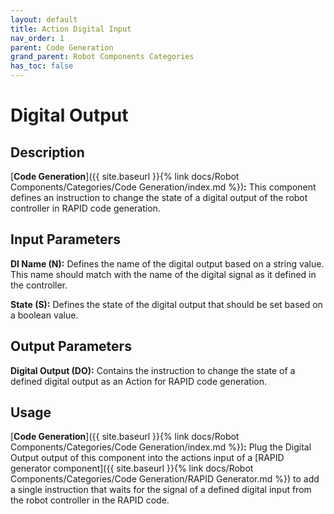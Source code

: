 ```yaml
---
layout: default
title: Action Digital Input
nav_order: 1
parent: Code Generation
grand_parent: Robot Components Categories
has_toc: false
---
```


# **Digital Output**

## **Description**

[**Code Generation**]({{ site.baseurl }}{% link docs/Robot Components/Categories/Code Generation/index.md %})**:** This component defines an instruction to change the state of a digital output of the robot controller in RAPID code generation.

## **Input Parameters**

**DI Name (N):** Defines the name of the digital output based on a string value. This name should match with the name of the digital signal as it defined in the controller. 

**State (S):** Defines the state of the digital output that should be set based on a boolean value.

## **Output Parameters**

**Digital Output (DO):** Contains the instruction to change the state of a defined digital output as an Action for RAPID code generation.

## **Usage**

[**Code Generation**]({{ site.baseurl }}{% link docs/Robot Components/Categories/Code Generation/index.md %})**:** Plug the Digital Output output of this component into the actions input of a [RAPID generator component]({{ site.baseurl }}{% link docs/Robot Components/Categories/Code Generation/RAPID Generator.md %}) to add a single instruction that waits for the signal of a defined digital input from the robot controller in the RAPID code.